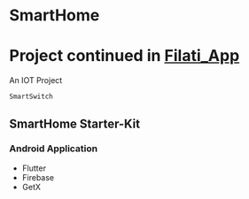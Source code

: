 # SmartHome


# Project continued in [Filati_App](https://github.com/R3WorkZ/Filati_App.git)

An IOT Project

    SmartSwitch

## SmartHome Starter-Kit

### Android Application

- Flutter
- Firebase
- GetX
